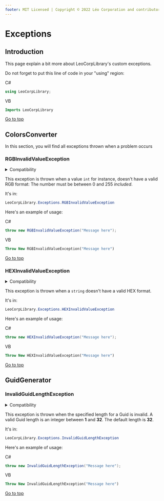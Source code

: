 ```yaml
---
footer: MIT Licensed | Copyright © 2022 Léo Corporation and contributors
---
```

# Exceptions
## Introduction
This page explain a bit more about LeoCorpLibrary's custom exceptions.

Do not forget to put this line of code in your "using" region:

C#

~~~ cs
using LeoCorpLibrary;
~~~

VB

~~~ vb
Imports LeoCorpLibrary
~~~
[Go to top](#exceptions)
## ColorsConverter
In this section, you will find all exceptions thrown when a problem occurs
### RGBInvalidValueException

<details>
<summary>Compatibility</summary>

| Frameworks | LeoCorpLibrary | LeoCorpLibrary.Core |
| :-----: | :----------------: | :---------------------: |
| .NET 6 | ✔ | ✔ |
| .NET 5 | ✔ | ✔ |
| .NET Core 3.1 | ✔ | ✔ |
| .NET Framework 4.5 | ✔ | ✔ |

</details>

This exception is thrown when a value `int` for instance, doesn't have a valid RGB format: The number must be between 0 and 255 *included*.

It's in:

~~~ cs
LeoCorpLibrary.Exceptions.RGBInvalidValueException
~~~

Here's an example of usage:

C#

~~~ cs
throw new RGBInvalidValueException("Message here");
~~~

VB

~~~ vb
Throw New RGBInvalidValueException("Message here")
~~~
[Go to top](#exceptions)
### HEXInvalidValueException

<details>
<summary>Compatibility</summary>

| Frameworks | LeoCorpLibrary | LeoCorpLibrary.Core |
| :-----: | :----------------: | :---------------------: |
| .NET 6 | ✔ | ✔ |
| .NET 5 | ✔ | ✔ |
| .NET Core 3.1 | ✔ | ✔ |
| .NET Framework 4.5 | ✔ | ✔ |

</details>

This exception is thrown when a `string` doesn't have a valid HEX format.

It's in:

~~~ cs
LeoCorpLibrary.Exceptions.HEXInvalidValueException
~~~
Here's an example of usage:

C#

~~~ cs
throw new HEXInvalidValueException("Message here");
~~~

VB

~~~ vb
Throw New HEXInvalidValueException("Message here")
~~~
[Go to top](#exceptions)

## GuidGenerator
### InvalidGuidLengthException

<details>
<summary>Compatibility</summary>

| Frameworks | LeoCorpLibrary | LeoCorpLibrary.Core |
| :-----: | :----------------: | :---------------------: |
| .NET 6 | ✔ | ✔ |
| .NET 5 | ✔ | ✔ |
| .NET Core 3.1 | ✔ | ✔ |
| .NET Framework 4.5 | ✔ | ✔ |

</details>

This exception is thrown when the specified length for a Guid is invalid. A valid Guid length is an integer between **1** and **32**. The default length is **32**.

It's in:

~~~ cs
LeoCorpLibrary.Exceptions.InvalidGuidLengthException
~~~

Here's an example of usage:

C#

~~~ cs
throw new InvalidGuidLengthException("Message here");
~~~

VB

~~~ vb
Throw New InvalidGuidLengthException("Message here")
~~~
[Go to top](#exceptions)